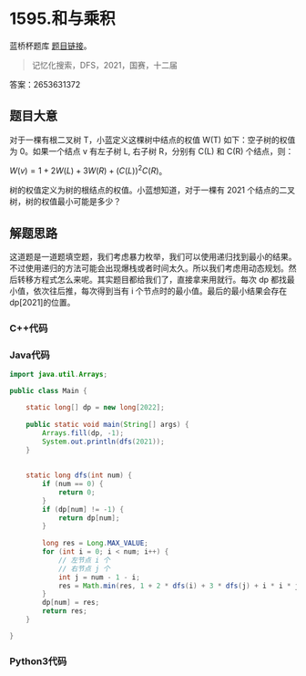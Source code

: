 # 1595.和与乘积

蓝桥杯题库 [题目链接](https://www.lanqiao.cn/problems/1595/learning/)。

> 记忆化搜索，DFS，2021，国赛，十二届

答案：2653631372

## 题目大意

对于一棵有根二叉树 T，小蓝定义这棵树中结点的权值 W(T) 如下：空子树的权值为 0。如果一个结点 v 有左子树 L, 右子树 R，分别有 C(L) 和 C(R) 个结点，则：

$W(v) = 1 + 2W(L) + 3W(R) + (C(L)) ^ 2 C(R)$。

树的权值定义为树的根结点的权值。小蓝想知道，对于一棵有 2021 个结点的二叉树，树的权值最小可能是多少？

## 解题思路

这道题是一道题填空题，我们考虑暴力枚举，我们可以使用递归找到最小的结果。不过使用递归的方法可能会出现爆栈或者时间太久。所以我们考虑用动态规划。然后转移方程式怎么来呢。其实题目都给我们了，直接拿来用就行。每次 dp 都找最小值，依次往后推，每次得到当有 i 个节点时的最小值。最后的最小结果会存在 dp[2021]的位置。

### C++代码

### Java代码

```Java
import java.util.Arrays;

public class Main {

	static long[] dp = new long[2022];
	
	public static void main(String[] args) {
		Arrays.fill(dp, -1);
		System.out.println(dfs(2021));
	}
	
	
	static long dfs(int num) {
		if (num == 0) {
			return 0;
		}
		if (dp[num] != -1) {
			return dp[num];
		}
		
		long res = Long.MAX_VALUE;
		for (int i = 0; i < num; i++) {
			// 左节点 i 个
			// 右节点 j 个
			int j = num - 1 - i;
			res = Math.min(res, 1 + 2 * dfs(i) + 3 * dfs(j) + i * i * j);
		}
		dp[num] = res;
		return res;
	}

}
```

### Python3代码